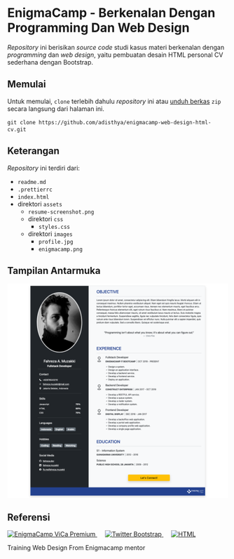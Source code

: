 # EnigmaCamp - Berkenalan Dengan Programming Dan Web Design

*Repository* ini berisikan *source code* studi kasus materi berkenalan dengan *programming* dan *web design*, yaitu pembuatan desain HTML personal CV sederhana dengan Bootstrap.

## Memulai

Untuk memulai, `clone` terlebih dahulu *repository* ini atau [unduh berkas](https://github.com/adisthya/enigmacamp-web-design-html-cv/archive/master.zip) `zip` secara langsung dari halaman ini.

```language
git clone https://github.com/adisthya/enigmacamp-web-design-html-cv.git
```

## Keterangan

*Repository* ini terdiri dari:

- `readme.md`
- `.prettierrc`
- `index.html`
- direktori `assets`
  - `resume-screenshot.png`
  - direktori `css`
    - `styles.css`
  - direktori `images`
    - `profile.jpg`
    - `enigmacamp.png`

## Tampilan Antarmuka

![Resume](assets/resume-screenshot.png)

## Referensi

<a href="https://premium.enigmacamp.com" title="EnigmaCamp ViCa Premium">
  <img src="https://www.enigmacamp.com/portal/assets/img/new-logo/logo-enigmacamp-gkhebat-color.png" height="50" alt="EnigmaCamp ViCa Premium" />
</a>&emsp;
<a href="https://getboostrap.com" title="Twitter Bootstrap" rel="nofollow">
  <img src="https://getbootstrap.com/docs/5.0/assets/brand/bootstrap-logo.svg" height="50" alt="Twitter Bootstrap" />
</a>&emsp;
<a href="https://www.w3schools.com/html/" title="HTML" rel="nofollow">
  <img src="https://www.w3.org/html/logo/img/mark-word-icon.png" height="50" alt="HTML" />
</a>


Training Web Design From Enigmacamp mentor